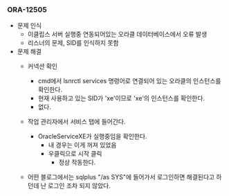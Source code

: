 ### ORA-12505

- 문제 인식
    - 이클립스 서버 실행중 연동되어있는 오라클 데이터베이스에서 오류 발생
    - 리스너의 문제, SID를 인식하지 못함
- 문제 해결
    - 커넥션 확인
        - cmd에서 lsnrctl services 명령어로 연결되어 있는 오라클의 인스턴스를 확인한다.
        - 현재 사용하고 있는 SID가 'xe'이므로 'xe'의 인스턴스를 확인한다.
        - 없다.
    - 작업 관리자에서 서비스 탭에 들어간다.
        - OracleServiceXE가 실행중임을 확인한다.
            - 내 경우는 이게 꺼져 있었음
            - 우클릭으로 시작 클릭
                - 정상 작동한다.

    - 어떤 블로그에서는 sqlplus "/as SYS"에 들어가서 로그인하면 해결된다고 하던데 난 로그인 조차 되지 않았다.

